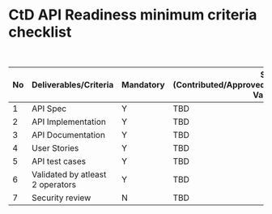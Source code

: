 # CtD API Readiness minimum criteria checklist

<br>

| No | Deliverables/Criteria            | Mandatory | Status (Contributed/Approved/Pending/Validated/Partly-Validated)|
|----|----------------------------------|-----------|----------------------------                         
|  1 |API Spec                          |   Y       | TBD                |
|  2 |API Implementation                |   Y       |TBD                 |
|  3 |API Documentation                 |   Y       | TBD                |
|  4 |User Stories                      |   Y       | TBD               |
|  5 |API test cases                    |   Y       | TBD            |
|  6 |Validated by atleast 2 operators  |   Y       | TBD  |                                             
|  7 |Security review                   |   N       |           TBD                  |
